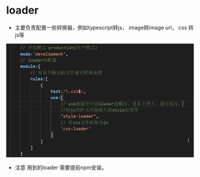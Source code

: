 # loader

* 主要负责配置一些转换器，例如typescript转js， image转image url， css 转js等

![](../.gitbook/assets/image%20%2878%29.png)

* 注意 用到的loader 需要提前npm安装。

